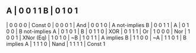 A | 0 0 1 1
B | 0 1 0 1
------------
  | 0 0 0 0 | Const 0
  | 0 0 0 1 | And
  | 0 0 1 0 | A not-implies B
  | 0 0 1 1 | A
  | 0 1 0 0 | B not-implies A
  | 0 1 0 1 | B
  | 0 1 1 0 | XOR
  | 0 1 1 1 | Or
  | 1 0 0 0 | Nor
  | 1 0 0 1 | XNor (Eq)
  | 1 0 1 0 | ~B
  | 1 0 1 1 | A implies B
  | 1 1 0 0 | ~A
  | 1 1 0 1 | B implies A
  | 1 1 1 0 | Nand
  | 1 1 1 1 | Const 1
